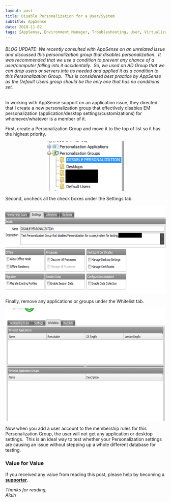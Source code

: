 ```yaml
---
layout: post
title: Disable Personalization for a User/System
subtitle: AppSense
date: 2010-11-02
tags: [AppSense, Environment Manager, Troubleshooting, User, Virtualization]
---
```

###### BLOG UPDATE: We recently consulted with AppSense on an unrelated issue and discussed this personalization group that disables personalization.  It was recommended that we use a condition to prevent any chance of a user/computer falling into it accidentally.  So, we used an AD Group that we can drop users or servers into as needed and applied it as a condition to this Personalization Group.  This is considered best practice by AppSense as the Default Users group should be the only one that has no conditions set.

In working with AppSense support on an application issue, they directed that I create a new personalization group that effectively disables EM personalization (application/desktop settings/customizations) for whomever/whatever is a member of it.

First, create a Personalization Group and move it to the top of list so it has the highest priority.

<img 
    style="display: block; 
           margin-left: auto;
           margin-right: auto;"
    src="/assets/img/appsense-disable-personalization-for-a-usersystem/image.png" width="244" height="158" alt="image">

Second, uncheck all the check boxes under the Settings tab.

<img 
    style="display: block; 
           margin-left: auto;
           margin-right: auto;"
    src="/assets/img/appsense-disable-personalization-for-a-usersystem/image1.png" width="644" height="278" alt="image1">

Finally, remove any applications or groups under the Whitelist tab.

<img 
    style="display: block; 
           margin-left: auto;
           margin-right: auto;"
    src="/assets/img/appsense-disable-personalization-for-a-usersystem/clip_image003.png" width="644" height="355" alt="clip_image003">

Now when you add a user account to the membership rules for this Personalization Group, the user will not get any application or desktop settings.  This is an ideal way to test whether your Personalization settings are causing an issue without stepping up a whole different database for testing.

### Value for Value
If you received any value from reading this post, please help by becoming a [**supporter**](https://www.paypal.com/donate?hosted_button_id=73HNLGA2SGLLU).

*Thanks for reading,*  
*Alain*